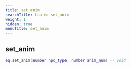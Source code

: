 ```yaml
---
title: set_anim
searchTitle: Lua eq set_anim
weight: 1
hidden: true
menuTitle: set_anim
---
```

## set_anim
```lua
eq.set_anim(number npc_type, number anim_num) -- void
```